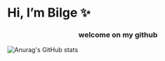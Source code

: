 
 # Hi, I’m Bilge ✨

<h3 align="center">welcome on my github</h3>


![Anurag's GitHub stats](https://github-readme-stats.vercel.app/api?username=bilgeedem&show_icons=true&theme=graywhite )


<!---
bilgeedem/bilgeedem is a ✨ special ✨ repository because its `README.md` (this file) appears on your GitHub profile.
You can click the Preview link to take a look at your changes.
--->
